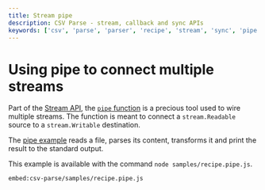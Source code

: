 ```yaml
---
title: Stream pipe
description: CSV Parse - stream, callback and sync APIs
keywords: ['csv', 'parse', 'parser', 'recipe', 'stream', 'sync', 'pipe', 'read', 'write']
---
```


# Using pipe to connect multiple streams

Part of the [Stream API](https://nodejs.org/api/stream.html), the [`pipe` function](https://nodejs.org/api/stream.html#stream_readable_pipe_destination_options) is a precious tool used to wire multiple streams. The function is meant to connect a `stream.Readable` source to a `stream.Writable` destination.

The [pipe example](https://github.com/adaltas/node-csv/blob/master/packages/csv-parse/samples/recipe.pipe.js) reads a file, parses its content, transforms it and print the result to the standard output.

This example is available with the command `node samples/recipe.pipe.js`.

`embed:csv-parse/samples/recipe.pipe.js`
